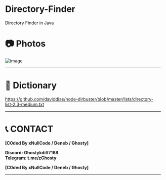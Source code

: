 # Directory-Finder
Directory Finder in Java

# __📷 Photos__

![image](https://ghosty.life-is-pa.in/5hlstUPlg)

****
# __📖 Dictionary__

https://github.com/daviddias/node-dirbuster/blob/master/lists/directory-list-2.3-medium.txt

****
# 📞 __CONTACT__

__[C0ded By xNullCode / Deneb / Ghosty]__
                        
__Discord: Ghostykdi#7168__    
__Telegram: t.me/zGhosty__       

__[C0ded By xNullCode / Deneb / Ghosty]__

****
